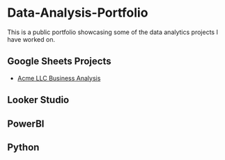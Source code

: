 # Data-Analysis-Portfolio
This is a public portfolio showcasing some of the data analytics projects I have worked on.



## Google Sheets Projects
  * [Acme LLC Business Analysis](https://docs.google.com/spreadsheets/d/1j_rM2G0J-uSwjolkQK1iaJ9OvKXASdglT4a9q9P6kQc/edit?usp=sharing "Acme LLC Business Analysis")



## Looker Studio



## PowerBI



## Python
